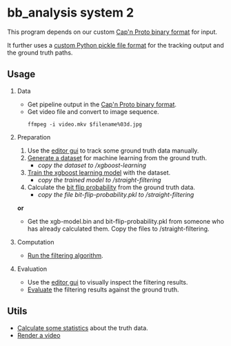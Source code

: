 # bb_analysis system 2

This program depends on our custom [Cap'n Proto binary format](https://github.com/BioroboticsLab/bb_binary) for input.

It further uses a [custom Python pickle file format](path-file-format.md) for the tracking output and the ground truth paths.

## Usage

1. Data

	* Get pipeline output in the [Cap'n Proto binary format](https://github.com/BioroboticsLab/bb_binary).
	* Get video file and convert to image sequence.
		```
		ffmpeg -i video.mkv $filename%03d.jpg
		```

2. Preparation

	1. Use the [editor gui](./editor-gui) to track some ground truth data manually.
	2. [Generate a dataset](./learning-data-generator) for machine learning from the ground truth.
		- *copy the dataset to /xgboost-learning*
	4. [Train the xgboost learning model](./xgboost-learning) with the dataset.
		- *copy the trained model to /straight-filtering*
	5. Calculate the [bit flip probability](./bit-flip-probability) from the ground truth data.
		- *copy the file bit-flip-probability.pkl to /straight-filtering*

	**or**

	* Get the xgb-model.bin and bit-flip-probability.pkl from someone who has already calculated them.
	  Copy the files to /straight-filtering.

3. Computation

	* [Run the filtering algorithm](./straight-filtering).

4. Evaluation

	* Use the [editor gui](./editor-gui) to visually inspect the filtering results.
	* [Evaluate](./evaluation) the filtering results against the ground truth.

## Utils

* [Calculate some statistics](./statistics) about the truth data.
* [Render a video](./video-renderer)

